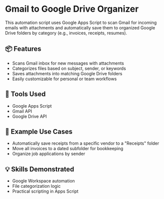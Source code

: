 # Gmail to Google Drive Organizer

This automation script uses Google Apps Script to scan Gmail for incoming emails with attachments and automatically save them to organized Google Drive folders by category (e.g., invoices, receipts, resumes).

## 📦 Features

- Scans Gmail inbox for new messages with attachments
- Categorizes files based on subject, sender, or keywords
- Saves attachments into matching Google Drive folders
- Easily customizable for personal or team workflows

## 🔧 Tools Used

- Google Apps Script
- Gmail API
- Google Drive API

## 📄 Example Use Cases

- Automatically save receipts from a specific vendor to a "Receipts" folder
- Move all invoices to a dated subfolder for bookkeeping
- Organize job applications by sender

## 💡 Skills Demonstrated

- Google Workspace automation
- File categorization logic
- Practical scripting in Apps Script
